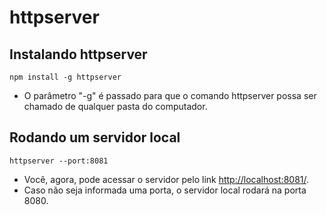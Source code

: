 # httpserver

## Instalando httpserver

    npm install -g httpserver

- O parâmetro "-g" é passado para que o comando httpserver possa ser chamado de qualquer pasta do computador.

## Rodando um servidor local

    httpserver --port:8081

- Você, agora, pode acessar o servidor pelo link <http://localhost:8081/>.
- Caso não seja informada uma porta, o servidor local rodará na porta 8080.
